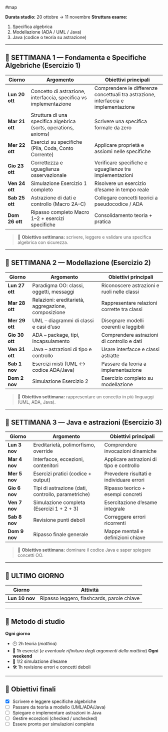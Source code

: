 #map

**Durata studio:** 20 ottobre → 11 novembre
**Struttura esame:**
1. Specifica algebrica  
2. Modellazione (ADA / UML / Java)  
3. Java (codice o teoria su astrazione)
___
## 📅 SETTIMANA 1 — Fondamenta e Specifiche Algebriche (Esercizio 1)

| Giorno         | Argomento                                                         | Obiettivi principali                                                                |
| -------------- | ----------------------------------------------------------------- | ----------------------------------------------------------------------------------- |
| **Lun 20 ott** | Concetto di astrazione, interfaccia, specifica vs implementazione | Comprendere le differenze concettuali tra astrazione, interfaccia e implementazione |
| **Mar 21 ott** | Struttura di una specifica algebrica (sorts, operations, axioms)  | Scrivere una specifica formale da zero                                              |
| **Mer 22 ott** | Esercizi su specifiche (Pila, Coda, Conto Corrente)               | Applicare proprietà e assiomi nelle specifiche                                      |
| **Gio 23 ott** | Correttezza e uguaglianza osservazionale                          | Verificare specifiche e uguaglianze tra implementazioni                             |
| **Ven 24 ott** | Simulazione Esercizio 1 completo                                  | Risolvere un esercizio d’esame in tempo reale                                       |
| **Sab 25 ott** | Astrazione di dati e controllo (Macro 2A–C)                       | Collegare concetti teorici a pseudocodice / ADA                                     |
| **Dom 26 ott** | Ripasso completo Macro 1–2 + esercizi specifiche                  | Consolidamento teoria + pratica                                                     |

> 🎯 **Obiettivo settimana:** scrivere, leggere e validare una specifica algebrica con sicurezza.
---
## 📅 SETTIMANA 2 — Modellazione (Esercizio 2)

| Giorno         | Argomento                                           | Obiettivi principali                        |
| -------------- | --------------------------------------------------- | ------------------------------------------- |
| **Lun 27 ott** | Paradigma OO: classi, oggetti, messaggi             | Riconoscere astrazioni e ruoli nelle classi |
| **Mar 28 ott** | Relazioni: ereditarietà, aggregazione, composizione | Rappresentare relazioni corrette tra classi |
| **Mer 29 ott** | UML – diagrammi di classi e casi d’uso              | Disegnare modelli coerenti e leggibili      |
| **Gio 30 ott** | ADA – package, tipi, incapsulamento                 | Comprendere astrazioni di controllo e dati  |
| **Ven 31 ott** | Java – astrazioni di tipo e controllo               | Usare interfacce e classi astratte          |
| **Sab 1 nov**  | Esercizi misti (UML ↔ codice ADA/Java)              | Passare da teoria a implementazione         |
| **Dom 2 nov**  | Simulazione Esercizio 2                             | Esercizio completo su modellazione          |

> 🎯 **Obiettivo settimana:** rappresentare un concetto in più linguaggi (UML, ADA, Java).
---
## 📅 SETTIMANA 3 — Java e astrazioni (Esercizio 3)

| Giorno        | Argomento                                          | Obiettivi principali                     |
| ------------- | -------------------------------------------------- | ---------------------------------------- |
| **Lun 3 nov** | Ereditarietà, polimorfismo, override               | Comprendere invocazioni dinamiche        |
| **Mar 4 nov** | Interfacce, eccezioni, contenitori                 | Applicare astrazioni di tipo e controllo |
| **Mer 5 nov** | Esercizi pratici (codice + output)                 | Prevedere risultati e individuare errori |
| **Gio 6 nov** | Tipi di astrazione (dati, controllo, parametriche) | Ripasso teorico + esempi concreti        |
| **Ven 7 nov** | Simulazione completa (Esercizi 1 + 2 + 3)          | Esercitazione d’esame integrale          |
| **Sab 8 nov** | Revisione punti deboli                             | Correggere errori ricorrenti             |
| **Dom 9 nov** | Ripasso finale generale                            | Mappe mentali e definizioni chiave       |

> 🎯 **Obiettivo settimana:** dominare il codice Java e saper spiegare concetti OO.
---
## 📅 ULTIMO GIORNO
| Giorno         | Attività                                   |
| -------------- | ------------------------------------------ |
| **Lun 10 nov** | Ripasso leggero, flashcards, parole chiave |
___
## 🧠 Metodo di studio
**Ogni giorno**
- 🕐 2h teoria (*mattina*)
- 🧩 1h esercizi (*e eventuale rifinitura degli argomenti della mattina*)
**Ogni weekend**
- 🧾 1/2 simulazione d’esame  
- 🛠️ 1h revisione errori e concetti deboli  
___
## 📘 Obiettivi finali
- [x] Scrivere e leggere specifiche algebriche  
- [ ] Passare da teoria a modello (UML/ADA/Java)  
- [ ] Spiegare e implementare astrazioni in Java  
- [ ] Gestire eccezioni (checked / unchecked)  
- [ ] Essere pronto per simulazioni complete

